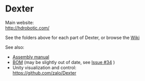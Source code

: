 # Dexter

Main website:<br>
http://hdrobotic.com/

See the folders above for each part of Dexter, or browse the [Wiki](https://github.com/HaddingtonDynamics/Dexter/wiki)

See also:
- [Assembly manual](https://drive.google.com/file/d/0B6PCkmO9RJLJOGxRMEpVTkE3alU/view)
- [BOM](https://docs.google.com/spreadsheets/d/1uk89q76vcK4OT9NTM6qxsPpkON_QM3-OrlhfjPigGuE/edit?usp=sharing) (may be slightly out of date, see [Issue #34](/HaddingtonDynamics/Dexter/issues/34) )
- Unity visualization and control:<br>
https://github.com/zalo/Dexter
